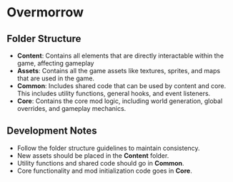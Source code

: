 # Overmorrow

## Folder Structure

- **Content**: Contains all elements that are directly interactable within the game, affecting gameplay
- **Assets**: Contains all the game assets like textures, sprites, and maps that are used in the game.
- **Common**: Includes shared code that can be used by content and core. This includes utility functions, general hooks, and event listeners.
- **Core**: Contains the core mod logic, including world generation, global overrides, and gameplay mechanics.

## Development Notes

- Follow the folder structure guidelines to maintain consistency.
- New assets should be placed in the **Content** folder.
- Utility functions and shared code should go in **Common**.
- Core functionality and mod initialization code goes in **Core**.
